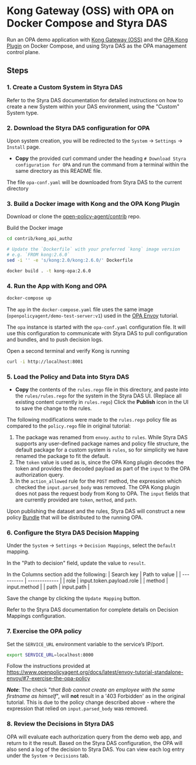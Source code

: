 # Kong Gateway (OSS) with OPA on Docker Compose and Styra DAS

Run an OPA demo application with [Kong Gateway (OSS)](https://docs.konghq.com/gateway-oss/) and the [OPA Kong Plugin](https://github.com/open-policy-agent/contrib/tree/master/kong_api_authz) on Docker Compose, and using Styra DAS as the OPA management control plane.

## Steps 

### 1. Create a Custom System in Styra DAS

Refer to the Styra DAS documentation for detailed instructions on how to create a new System within your DAS environment, using the "Custom" System type.

### 2. Download the Styra DAS configuration for OPA

Upon system creation, you will be redirected to the `System` -> `Settings` -> `Install` page.

* **Copy** the provided curl command under the heading `# Download Styra configuration for OPA` and run the command from a terminal within the same directory as this README file.

The file `opa-conf.yaml` will be downloaded from Styra DAS to the current directory

### 3. Build a Docker image with Kong and the OPA Kong Plugin

Download or clone the [open-policy-agent/contrib](https://github.com/open-policy-agent/contrib) repo.

Build the Docker image
```sh
cd contrib/kong_api_authz

# Update the `Dockerfile` with your preferred `kong` image version
# e.g. `FROM kong:2.6.0`
sed -i '' -e 's/kong:2.0/kong:2.6.0/' Dockerfile

docker build . -t kong-opa:2.6.0
```

### 4. Run the App with Kong and OPA
```sh
docker-compose up
```

The `app` in the `docker-compose.yaml` file uses the same image (`openpolicyagent/demo-test-server:v1`) used in the [OPA Envoy](https://www.openpolicyagent.org/docs/latest/envoy-tutorial-standalone-envoy/) tutorial.

The `opa` instance is started with the `opa-conf.yaml` configuration file. It will use this configuration to communicate with Styra DAS to pull configuration and bundles, and to push decision logs.

Open a second terminal and verify Kong is running
```sh
curl -i http://localhost:8001
```

### 5. Load the Policy and Data into Styra DAS

* **Copy** the contents of the `rules.rego` file in this directory, and paste into the `rules/rules.rego` for the system in the Styra DAS UI.  (Replace all existing content currently in `rules.rego`) Click the **Publish** icon in the UI to save the change to the rules.

The following modifications were made to the `rules.rego` policy file as compared to the `policy.rego` file in original tutorial:
1. The package was renamed from `envoy.authz` to `rules`.  While Styra DAS supports any user-defined package names and policy file structure, the default package for a custom system is `rules`, so for simplicity we have renamed the package to fit the default.
2. The `token` value is used as is, since the OPA Kong plugin decodes the token and provides the decoded payload as part of the `input` to the OPA authorization query.
3. In the `action_allowed` rule for the `POST` method, the expression which checked the `input.parsed_body` was removed.  The OPA Kong plugin does not pass the request body from Kong to OPA. The `input` fields that are currently provided are `token`, `method`, and `path`.

Upon publishing the dataset and the rules, Styra DAS will construct a new policy [Bundle](https://www.openpolicyagent.org/docs/latest/management/#bundles) that will be distributed to the running OPA.

### 6. Configure the Styra DAS Decision Mapping

Under the `System` -> `Settings` -> `Decision Mappings`, select the `Default` mapping.

In the "Path to decision" field, update the value to `result`.

In the Columns section add the following:
| Search key | Path to value |
| ---------- | ------------- |
| role       | input.token.payload.role |
| method     | input.method |
| path       | input.path |

Save the change by clicking the `Update Mapping` button.

Refer to the Styra DAS documentation for complete details on Decision Mappings configuration.

### 7. Exercise the OPA policy

Set the `SERVICE_URL` environment variable to the service’s IP/port.

```sh
export SERVICE_URL=localhost:8000
```

Follow the instructions provided at https://www.openpolicyagent.org/docs/latest/envoy-tutorial-standalone-envoy/#7-exercise-the-opa-policy

_**Note**_: The check "_that Bob cannot create an employee with the same firstname as himself_", will **not** result in a '403 Forbidden' as in the original tutorial. This is due to the policy change described above - where the expression that relied on `input.parsed_body` was removed.

### 8. Review the Decisions in Styra DAS

OPA will evaluate each authorization query from the demo web app, and return to it the result. Based on the Styra DAS configuration, the OPA will also send a log of the decision to Styra DAS. You can view each log entry under the `System` -> `Decisions` tab.
